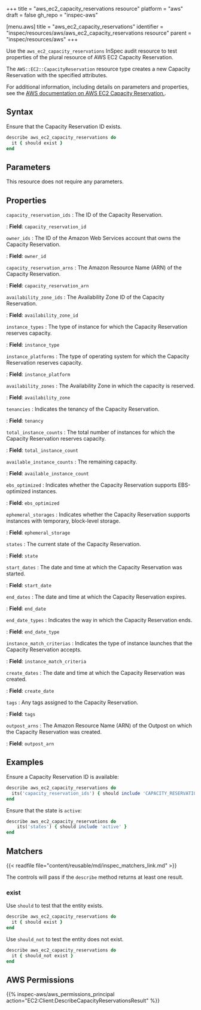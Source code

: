 +++
title = "aws_ec2_capacity_reservations resource"
platform = "aws"
draft = false
gh_repo = "inspec-aws"

[menu.aws]
title = "aws_ec2_capacity_reservations"
identifier = "inspec/resources/aws/aws_ec2_capacity_reservations resource"
parent = "inspec/resources/aws"
+++

Use the `aws_ec2_capacity_reservations` InSpec audit resource to test properties of the plural resource of AWS EC2 Capacity Reservation.

The `AWS::EC2::CapacityReservation` resource type creates a new Capacity Reservation with the specified attributes.

For additional information, including details on parameters and properties, see the [AWS documentation on AWS EC2 Capacity Reservation.](https://docs.aws.amazon.com/AWSCloudFormation/latest/UserGuide/aws-resource-ec2-capacityreservation.html).

## Syntax

Ensure that the Capacity Reservation ID exists.

```ruby
describe aws_ec2_capacity_reservations do
  it { should exist }
end
```

## Parameters

This resource does not require any parameters.

## Properties

`capacity_reservation_ids`
: The ID of the Capacity Reservation.

: **Field**: `capacity_reservation_id`

`owner_ids`
: The ID of the Amazon Web Services account that owns the Capacity Reservation.

: **Field**: `owner_id`

`capacity_reservation_arns`
: The Amazon Resource Name (ARN) of the Capacity Reservation.

: **Field**: `capacity_reservation_arn`

`availability_zone_ids`
: The Availability Zone ID of the Capacity Reservation.

: **Field**: `availability_zone_id`

`instance_types`
: The type of instance for which the Capacity Reservation reserves capacity.

: **Field**: `instance_type`

`instance_platforms`
: The type of operating system for which the Capacity Reservation reserves capacity.

: **Field**: `instance_platform`

`availability_zones`
: The Availability Zone in which the capacity is reserved.

: **Field**: `availability_zone`

`tenancies`
: Indicates the tenancy of the Capacity Reservation.

: **Field**: `tenancy`

`total_instance_counts`
: The total number of instances for which the Capacity Reservation reserves capacity.

: **Field**: `total_instance_count`

`available_instance_counts`
: The remaining capacity.

: **Field**: `available_instance_count`

`ebs_optimized`
: Indicates whether the Capacity Reservation supports EBS-optimized instances.

: **Field**: `ebs_optimized`

`ephemeral_storages`
: Indicates whether the Capacity Reservation supports instances with temporary, block-level storage.

: **Field**: `ephemeral_storage`

`states`
: The current state of the Capacity Reservation.

: **Field**: `state`

`start_dates`
: The date and time at which the Capacity Reservation was started.

: **Field**: `start_date`

`end_dates`
: The date and time at which the Capacity Reservation expires.

: **Field**: `end_date`

`end_date_types`
: Indicates the way in which the Capacity Reservation ends.

: **Field**: `end_date_type`

`instance_match_criterias`
: Indicates the type of instance launches that the Capacity Reservation accepts.

: **Field**: `instance_match_criteria`

`create_dates`
: The date and time at which the Capacity Reservation was created.

: **Field**: `create_date`

`tags`
: Any tags assigned to the Capacity Reservation.

: **Field**: `tags`

`outpost_arns`
: The Amazon Resource Name (ARN) of the Outpost on which the Capacity Reservation was created.

: **Field**: `outpost_arn`

## Examples

Ensure a Capacity Reservation ID is available:

```ruby
describe aws_ec2_capacity_reservations do
  its('capacity_reservation_ids') { should include 'CAPACITY_RESERVATION_ID' }
end
```

Ensure that the state is `active`:

```ruby
describe aws_ec2_capacity_reservations do
    its('states') { should include 'active' }
end
```

## Matchers

{{< readfile file="content/reusable/md/inspec_matchers_link.md" >}}

The controls will pass if the `describe` method returns at least one result.

### exist

Use `should` to test that the entity exists.

```ruby
describe aws_ec2_capacity_reservations do
  it { should exist }
end
```

Use `should_not` to test the entity does not exist.

```ruby
describe aws_ec2_capacity_reservations do
  it { should_not exist }
end
```

## AWS Permissions

{{% inspec-aws/aws_permissions_principal action="EC2:Client:DescribeCapacityReservationsResult" %}}
